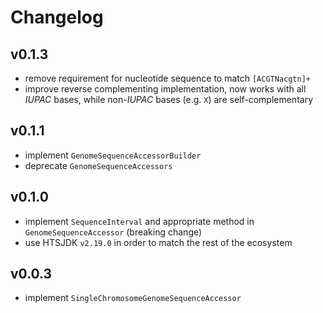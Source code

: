 # Changelog

## v0.1.3
- remove requirement for nucleotide sequence to match `[ACGTNacgtn]+`
- improve reverse complementing implementation, now works with all *IUPAC* bases, while non-*IUPAC* bases (e.g. `X`) are self-complementary 

## v0.1.1
- implement `GenomeSequenceAccessorBuilder`
- deprecate `GenomeSequenceAccessors`

## v0.1.0
- implement `SequenceInterval` and appropriate method in `GenomeSequenceAccessor` (breaking change)
- use HTSJDK `v2.19.0` in order to match the rest of the ecosystem

## v0.0.3
- implement `SingleChromosomeGenomeSequenceAccessor`

